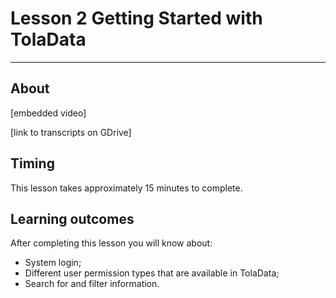 # Lesson 2 Getting Started with TolaData

---

## About



\[embedded video\]

\[link to transcripts on GDrive\]

## Timing

This lesson takes approximately 15 minutes to complete.

## Learning outcomes

After completing this lesson you will know about:

* System login;
* Different user permission types that are available in TolaData;
* Search for and filter information.

## 

## 

## 



